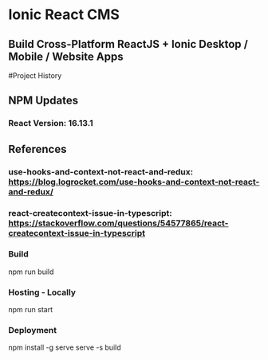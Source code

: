 # Ionic React CMS
## Build Cross-Platform ReactJS + Ionic Desktop / Mobile / Website Apps 

#Project History
## NPM Updates
### React Version: 16.13.1

## References
### use-hooks-and-context-not-react-and-redux: https://blog.logrocket.com/use-hooks-and-context-not-react-and-redux/
### react-createcontext-issue-in-typescript: https://stackoverflow.com/questions/54577865/react-createcontext-issue-in-typescript

### Build
npm run build

### Hosting - Locally
npm run start

### Deployment
npm install -g serve
serve -s build